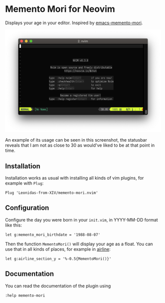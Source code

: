 Memento Mori for Neovim
=======================

Displays your age in your editor. Inspired by [emacs-memento-mori][].

![Screenshot](/screenshot.png?raw=true "Screenshot")

An example of its usage can be seen in this screenshot, the statusbar reveals
that I am not as close to 30 as would've liked to be at that point in time.

Installation
------------

Installation works as usual with installing all kinds of vim plugins, for
example with `Plug`:

```vim
Plug 'Leonidas-from-XIV/memento-mori.nvim'
```

Configuration
-------------

Configure the day you were born in your `init.vim`, in YYYY-MM-DD format like
this:

```vim
let g:memento_mori_birthdate = '1988-08-07'
```

Then the function `MementoMori()` will display your age as a float. You can use
that in all kinds of places, for example in [airline][]:

```vim
let g:airline_section_y = '%-0.5{MementoMori()}'
```

Documentation
-------------

You can read the documentation of the plugin using

```vim
:help memento-mori
```

[emacs-memento-mori]: https://github.com/lassik/emacs-memento-mori
[airline]: https://github.com/vim-airline/vim-airline
